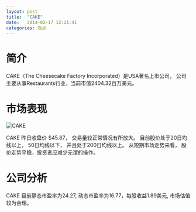 ```yaml
---
layout: post
title:  "CAKE"
date:   2014-02-17 12:21:41
categories: 观点
---
```


# 简介
CAKE（The Cheesecake Factory Incorporated）是USA著名上市公司，
公司主要从事Restaurants行业，当前市值2404.32百万美元。

# 市场表现

![CAKE](http://finviz.com/chart.ashx?t=CAKE&ty=c&ta=1&p=d&s=l)

CAKE 昨日收盘价 $45.87，
交易量较正常情况有所放大。
目前股价处于20日均线以上，
50日均线以下，
并且处于200日均线以上。
从短期市场走势来看，
股价走势平稳，投资者应减少无谓的操作。

# 公司分析
CAKE 目前静态市盈率为24.27, 动态市盈率为16.77，每股收益1.89美元,
市场估值较为合理。
